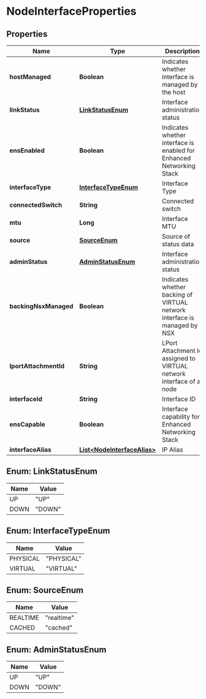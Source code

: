 # NodeInterfaceProperties

## Properties
Name | Type | Description | Notes
------------ | ------------- | ------------- | -------------
**hostManaged** | **Boolean** | Indicates whether interface is managed by the host |  [optional]
**linkStatus** | [**LinkStatusEnum**](#LinkStatusEnum) | Interface administration status |  [optional]
**ensEnabled** | **Boolean** | Indicates whether interface is enabled for Enhanced Networking Stack |  [optional]
**interfaceType** | [**InterfaceTypeEnum**](#InterfaceTypeEnum) | Interface Type |  [optional]
**connectedSwitch** | **String** | Connected switch |  [optional]
**mtu** | **Long** | Interface MTU |  [optional]
**source** | [**SourceEnum**](#SourceEnum) | Source of status data |  [optional]
**adminStatus** | [**AdminStatusEnum**](#AdminStatusEnum) | Interface administration status |  [optional]
**backingNsxManaged** | **Boolean** | Indicates whether backing of VIRTUAL network interface is managed by NSX |  [optional]
**lportAttachmentId** | **String** | LPort Attachment Id assigned to VIRTUAL network interface of a node |  [optional]
**interfaceId** | **String** | Interface ID |  [optional]
**ensCapable** | **Boolean** | Interface capability for Enhanced Networking Stack |  [optional]
**interfaceAlias** | [**List&lt;NodeInterfaceAlias&gt;**](NodeInterfaceAlias.md) | IP Alias |  [optional]

<a name="LinkStatusEnum"></a>
## Enum: LinkStatusEnum
Name | Value
---- | -----
UP | &quot;UP&quot;
DOWN | &quot;DOWN&quot;

<a name="InterfaceTypeEnum"></a>
## Enum: InterfaceTypeEnum
Name | Value
---- | -----
PHYSICAL | &quot;PHYSICAL&quot;
VIRTUAL | &quot;VIRTUAL&quot;

<a name="SourceEnum"></a>
## Enum: SourceEnum
Name | Value
---- | -----
REALTIME | &quot;realtime&quot;
CACHED | &quot;cached&quot;

<a name="AdminStatusEnum"></a>
## Enum: AdminStatusEnum
Name | Value
---- | -----
UP | &quot;UP&quot;
DOWN | &quot;DOWN&quot;
